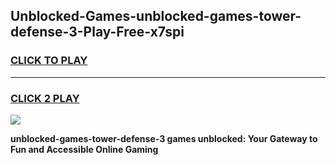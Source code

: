 
## Unblocked-Games-unblocked-games-tower-defense-3-Play-Free-x7spi
<h3>
<a href="https://premium76.site?title=unblocked-games-tower-defense-3&ref=22A">CLICK TO PLAY</a></h3>
<hr>

<h3>
<a href="https://premium76.site?title=unblocked-games-tower-defense-3&ref=22A">CLICK 2 PLAY</a>
  
</h3>

<a href="https://premium76.site?title=unblocked-games-tower-defense-3&ref=22A"><img src="https://clearcache.store/games.png"></a>


**unblocked-games-tower-defense-3 games unblocked: Your Gateway to Fun and Accessible Online Gaming**
